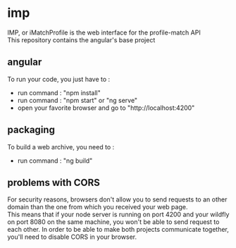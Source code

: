 # imp
IMP, or iMatchProfile is the web interface for the profile-match API  
This repository contains the angular's base project

## angular 
To run your code, you just have to  : 
* run command : "npm install"
* run command : "npm start" or "ng serve"
* open your favorite browser and go to "http://localhost:4200"

## packaging
To build a web archive, you need to :
* run command : "ng build"

## problems with CORS
For security reasons, browsers don't allow you to send requests to an other domain than the one from which you received your web page.  
This means that if your node server is running on port 4200 and your wildfly on port 8080 on the same machine, you won't be able to send request to each other.
In order to be able to make both projects communicate together, you'll need to disable CORS in your browser.
